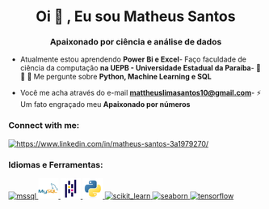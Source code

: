 <h1 align="center">Oi 👋 , Eu sou Matheus Santos</h1><h3 align="center">Apaixonado por ciência e análise de dados</h3>


- Atualmente estou aprendendo **Power Bi e Excel**- Faço faculdade de ciência da computação **na UEPB - Universidade Estadual da Paraíba**- 🌱 💬 👯 Me pergunte sobre **Python, Machine Learning e SQL**





- Você me acha através do e-mail **mattheuslimasantos10@gmail.com**- ⚡ Um fato engraçado meu **Apaixonado por números**



<h3 align="left">Connect with me:</h3>
<p align="left">
<a href="https://linkedin.com/in/https://www.linkedin.com/in/matheus-santos-3a1979270/" target="blank"><img align="center" 📫 src="https://raw.githubusercontent.com/rahuldkjain/github-profile-readme-generator/master/src/images/icons/Social/linked-in-alt.svg" alt="https://www.linkedin.com/in/matheus-santos-3a1979270/" height="30" width="40" /></a></p><h3 align="left">Idiomas e Ferramentas:</h3><p align="left">



<a href="https://www.microsoft.com/en-us/sql-server" target="_blank" rel="noreferrer"> <img src="https://www.svgrepo.com/show/303229/microsoft-sql-server-logo.svg" alt="mssql" width="40" height="40"/> </a> <a href="https://www.mysql.com/" target="_blank" rel="noreferrer"> <img src="https://raw.githubusercontent.com/devicons/devicon/master/icons/mysql/mysql-original-wordmark.svg" alt="mysql" width="40" height="40"/> </a> <a href="https://pandas.pydata.org/" target="_blank" rel="noreferrer"> <img src="https://raw.githubusercontent.com/devicons/devicon/2ae2a900d2f041da66e950e4d48052658d850630/icons/pandas/pandas-original.svg" alt="pandas" width="40" height="40"/> </a> <a href="https://www.python.org" target="_blank" rel="noreferrer"> <img src="https://raw.githubusercontent.com/devicons/devicon/master/icons/python/python-original.svg" alt="python" width="40" height="40"/> </a> <a href="https://scikit-learn.org/" target="_blank" rel="noreferrer"> <img src="https://upload.wikimedia.org/wikipedia/commons/0/05/Scikit_learn_logo_small.svg" alt="scikit_learn" width="40" height="40"/> </a> <a href="https://seaborn.pydata.org/" target="_blank" rel="noreferrer"> <img src="https://seaborn.pydata.org/_images/logo-mark-lightbg.svg" alt="seaborn" width="40" height="40"/> </a> <a href="https://www.tensorflow.org" target="_blank" rel="noreferrer"> <img src="https://www.vectorlogo.zone/logos/tensorflow/tensorflow-icon.svg" alt="tensorflow" width="40" height="40"/> </a> </p>


<!---
- 👋 Hi, I’m @mattheus0santos
- 👀 I’m interested in ...
- 🌱 I’m currently learning ...
- 💞️ I’m looking to collaborate on ...
- 📫 How to reach me ...

mattheus0santos/mattheus0santos is a ✨ special ✨ repository because its `README.md` (this file) appears on your GitHub profile.
You can click the Preview link to take a look at your changes.
--->

